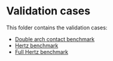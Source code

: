 # Validation cases

This folder contains the validation cases:

- [Double arch contact benchmark](double_arch/README.md)
- [Hertz benchmark](hertz/README.md)
- [Full Hertz benchmark](hertz_full/README.md)
